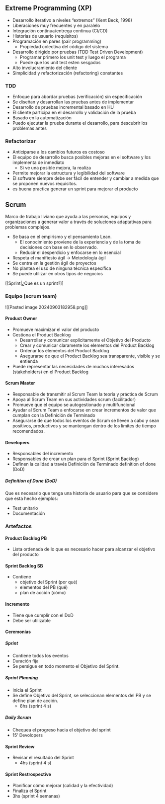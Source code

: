 ## Extreme Programming (XP)
- Desarrollo iterativo a niveles “extremos” (Kent Beck, 1998) 
- Liberaciones muy frecuentes y en paralelo 
- Integración continua/entrega continua (CI/CD) 
- Historias de usuario (requisitos) 
- Programación en pares (pair programming) 
	- Propiedad colectiva del código del sistema
- Desarrollo dirigido por pruebas (TDD Test Driven Development) 
	- Programar primero los unit test y luego el programa
	- Puede que los unit test esten sesgados
- Alto involucramiento del cliente 
- Simplicidad y refactorización (refactoring) constantes

### TDD
- Enfoque para abordar pruebas (verificación) sin especificación
- Se diseñan y desarrollan las pruebas antes de implementar 
- Desarrollo de pruebas incremental basado en HU 
- El cliente participa en el desarrollo y validación de la prueba 
- Basado en la automatización 
- Puedo ejecutar la prueba durante el desarrollo, para descubrir los problemas antes

### Refactorizar
- Anticiparse a los cambios futuros es costoso 
- El equipo de desarrollo busca posibles mejoras en el software y los implementa de inmediato 
	- Si ve una posible mejora, la realiza 
- Permite mejorar la estructura y legibilidad del software 
- El software siempre debe ser fácil de entender y cambiar a medida que se proponen nuevos requisitos.
- es buena practica generar un sprint para mejorar el producto

## Scrum
Marco de trabajo liviano que ayuda a las personas, equipos y organizaciones a generar valor a través de soluciones adaptativas para problemas complejos. 
- Se basa en el empirismo y el pensamiento Lean. 
	- El conocimiento proviene de la experiencia y de la toma de decisiones con base en lo observado. 
	- Reducir el desperdicio y enfocarse en lo esencial
- Respeta el manifiesto ágil -> Metodología ágil 
- Se centra en la gestión ágil de proyectos 
- No plantea el uso de ninguna técnica específica
- Se puede utilizar en otros tipos de negocios

[[Sprint|¿Que es un sprint?]]
### Equipo (scrum team)
![[Pasted image 20240903182958.png]]

#### Product Owner
- Promueve maximizar el valor del producto
- Gestiona el Product Backlog 
	- Desarrollar y comunicar explícitamente el Objetivo del Producto 
	- Crear y comunicar claramente los elementos del Product Backlog 
	- Ordenar los elementos del Product Backlog 
	- Asegurarse de que el Product Backlog sea transparente, visible y se entienda 
- Puede representar las necesidades de muchos interesados (stakeholders) en el Product Backlog

#### Scrum Master
- Responsable de transmitir al Scrum Team la teoría y práctica de Scrum 
- Apoya al Scrum Team en sus actividades scrum (facilitador) 
- Promueve que el equipo se autogestionado y multifuncional 
- Ayudar al Scrum Team a enfocarse en crear incrementos de valor que cumplan con la Definición de Terminado 
- Asegurarse de que todos los eventos de Scrum se lleven a cabo y sean positivos, productivos y se mantengan dentro de los límites de tiempo recomendados.

#### Developers
- Responsables del incremento 
- Responsables de crear un plan para el Sprint (Sprint Backlog) 
- Definen la calidad a través Definición de Terminado definition of done (DoD)

##### Definition of Done (DoD)
Que es necesario que tenga una historia de usuario para que se considere que esta hecho
ejemplos:
- Test unitario
- Documentación


### Artefactos
#### Product Backlog PB
- Lista ordenada de lo que es necesario hacer para alcanzar el objetivo del producto

#### Sprint Backlog SB
- Contiene 
	- objetivo del Sprint (por qué) 
	- elementos del PB (qué)
	- plan de acción (cómo)
#### Incremento
- Tiene que cumplir con el DoD 
- Debe ser utilizable

#### Ceremonias
##### Sprint
- Contiene todos los eventos 
- Duración fija 
- Se persigue en todo momento el Objetivo del Sprint.
##### Sprint Planning
- Inicia el Sprint 
- Se define Objetivo del Sprint, se seleccionan elementos del PB y se define plan de acción. 
	- 8hs (sprint 4 s)
##### Daily Scrum
- Chequea el progreso hacia el objetivo del sprint 
- 15’ Devolopers
#### Sprint Review
- Revisar el resultado del Sprint 
	- 4hs (sprint 4 s)
#### Sprint Restrospective
- Planificar cómo mejorar (calidad y la efectividad) 
- Finaliza el Sprint 
- 3hs (sprint 4 semanas)



